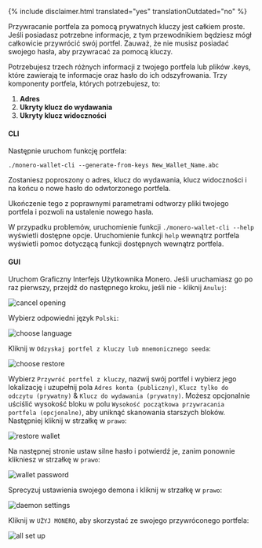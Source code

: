 {% include disclaimer.html translated="yes" translationOutdated="no" %}

Przywracanie portfela za pomocą prywatnych kluczy jest całkiem proste. Jeśli
posiadasz potrzebne informacje, z tym przewodnikiem będziesz mógł całkowicie
przywrócić swój portfel. Zauważ, że nie musisz posiadać swojego hasła, aby
przywracać za pomocą kluczy.

Potrzebujesz trzech różnych informacji z twojego portfela lub plików .keys,
które zawierają te informacje oraz hasło do ich odszyfrowania. Trzy
komponenty portfela, których potrzebujesz, to:

1. **Adres**
2. **Ukryty klucz do wydawania**
3. **Ukryty klucz widoczności**


#### CLI

Następnie uruchom funkcję portfela:

`./monero-wallet-cli --generate-from-keys New_Wallet_Name.abc`

Zostaniesz poproszony o adres, klucz do wydawania, klucz widoczności i na
końcu o nowe hasło do odwtorzonego portfela.

Ukończenie tego z poprawnymi parametrami odtworzy pliki twojego portfela i
pozwoli na ustalenie nowego hasła.

W przypadku problemów, uruchomienie funkcji `./monero-wallet-cli --help`
wyświetli dostępne opcje. Uruchomienie funkcji `help` wewnątrz portfela
wyświetli pomoc dotyczącą funkcji dostępnych wewnątrz portfela.

#### GUI

Uruchom Graficzny Interfejs Użytkownika Monero. Jeśli uruchamiasz go po raz
pierwszy, przejdź do następnego kroku, jeśli nie - kliknij `Anuluj`:

![cancel
opening](/img/resources/user-guides/en/restore_from_keys/cancel-opening.png)

Wybierz odpowiedni język `Polski`:

![choose
language](/img/resources/user-guides/en/restore_from_keys/choose-language.png)

Kliknij w `Odzyskaj portfel z kluczy lub mnemonicznego seeda`:

![choose
restore](/img/resources/user-guides/en/restore_from_keys/choose-restore.png)

Wybierz `Przywróć portfel z kluczy`, nazwij swój portfel i wybierz jego
lokalizację i uzupełnij pola `Adres konta (publiczny)`, `Klucz tylko do
odczytu (prywatny)` & `Klucz do wydawania (prywatny)`. Możesz opcjonalnie
uściślić wysokość bloku w polu `Wysokość początkowa przywracania portfela
(opcjonalne)`, aby uniknąć skanowania starszych bloków. Następniej kliknij w
strzałkę w `prawo`:

![restore
wallet](/img/resources/user-guides/en/restore_from_keys/restore-wallet.png)

Na następnej stronie ustaw silne hasło i potwierdź je, zanim ponownie
klikniesz w strzałkę w `prawo`:

![wallet
password](/img/resources/user-guides/en/restore_from_keys/wallet-password.png)

Sprecyzuj ustawienia swojego demona i kliknij w strzałkę w `prawo`:

![daemon
settings](/img/resources/user-guides/en/restore_from_keys/daemon-settings.png)

Kliknij w `UŻYJ MONERO`, aby skorzystać ze swojego przywróconego portfela:

![all set
up](/img/resources/user-guides/en/restore_from_keys/all-set-up.png)

